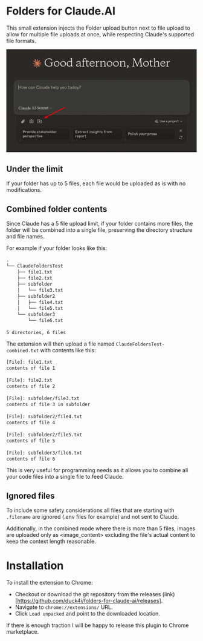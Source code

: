 # Folders for Claude.AI

This small extension injects the Folder upload button next to file upload to allow for multiple file uploads at once, while respecting Claude's supported file formats. 

![screenshot](doc/screenshot.png)

## Under the limit

If your folder has up to 5 files, each file would be uploaded as is with no modifications.

## Combined folder contents 

Since Claude has a 5 file upload limit, if your folder contains more files, the folder will be combined into a single file, preserving the directory structure and file names.

For example if your folder looks like this:

```
.
└── ClaudeFoldersTest
    ├── file1.txt
    ├── file2.txt
    ├── subfolder
    │   └── file3.txt
    ├── subfolder2
    │   ├── file4.txt
    │   └── file5.txt
    └── subfolder3
        └── file6.txt

5 directories, 6 files

```

The extension will then upload a file named `ClaudeFoldersTest-combined.txt` with contents like this:

```
[File]: file1.txt
contents of file 1

[File]: file2.txt
contents of file 2

[File]: subfolder/file3.txt
contents of file 3 in subfolder

[File]: subfolder2/file4.txt
contents of file 4

[File]: subfolder2/file5.txt
contents of file 5

[File]: subfolder3/file6.txt
contents of file 6
```

This is very useful for programming needs as it allows you to combine all your code files into a single file to feed Claude.

## Ignored files 

To include some safety considerations all files that are starting with `.filename` are ignored (.env files for example) and not sent to Claude.

Additionally, in the combined mode where there is more than 5 files, images are uploaded only as <image_content> excluding the file's actual content to keep the context length reasonable.

# Installation 

To install the extension to Chrome:
* Checkout or download the git repository from the releases (link)[https://github.com/duck4i/folders-for-claude-ai/releases].
* Navigate to `chrome://extensions/` URL.
* Click `Load unpacked` and point to the downloaded location.

If there is enough traction I will be happy to release this plugin to Chrome marketplace.